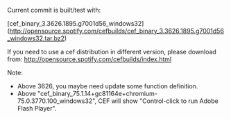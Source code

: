 Current commit is built/test with:

[cef_binary_3.3626.1895.g7001d56_windows32]
(http://opensource.spotify.com/cefbuilds/cef_binary_3.3626.1895.g7001d56_windows32.tar.bz2)

If you need to use a cef distribution in different version, please download from:
http://opensource.spotify.com/cefbuilds/index.html



Note:
- Above 3626, you maybe need update some function definition. 
- Above "cef_binary_75.1.14+gc81164e+chromium-75.0.3770.100_windows32", CEF will show "Control-click to run Adobe Flash Player".